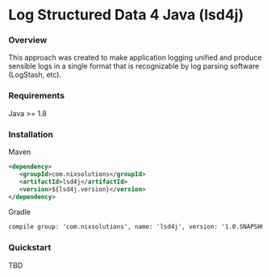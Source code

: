 #  Log Structured Data 4 Java (lsd4j)

### Overview ###

This approach was created to make application logging unified and produce sensible logs in a single format that is recognizable by log parsing software (LogStash, etc).

### Requirements ###

Java >= 1.8

### Installation ###

Maven
```xml
<dependency>
   <groupId>com.nixsolutions</groupId>
   <artifactId>lsd4j</artifactId>
   <version>${lsd4j.version}</version>
</dependency>
```

Gradle
```xml 
compile group: 'com.nixsolutions', name: 'lsd4j', version: '1.0.SNAPSHOT'
```

### Quickstart ###

TBD